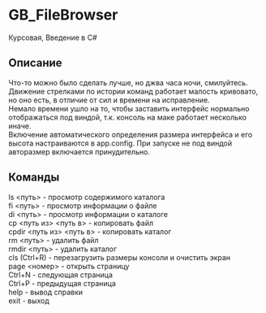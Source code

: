 # GB_FileBrowser
Курсовая, Введение в C#

## Описание
Что-то можно было сделать лучше, но джва часа ночи, смилуйтесь.\
Движение стрелками по истории команд работает малость кривовато, но оно есть, в отличие от сил и времени на исправление.\
Немало времени ушло на то, чтобы заставить интерфейс нормально отображаться под виндой, т.к. консоль на маке работает несколько иначе.\
Включение автоматического определения размера интерфейса и его высота настраиваются в app.config. При запуске не под виндой авторазмер включается принудительно.

## Команды
ls <путь> - просмотр содержимого каталога\
fi <путь> - просмотр информации о файле\
di <путь> - просмотр информации о каталоге\
cp <путь из> <путь в> - копировать файл\
cpdir <путь из> <путь в> - копировать каталог\
rm <путь> - удалить файл\
rmdir <путь> - удалить каталог\
cls (Ctrl+R) - перезагрузить размеры консоли и очистить экран\
page <номер> - открыть страницу\
Ctrl+N - следующая страница\
Ctrl+P - предыдущая страница\
help - вывод справки\
exit - выход
